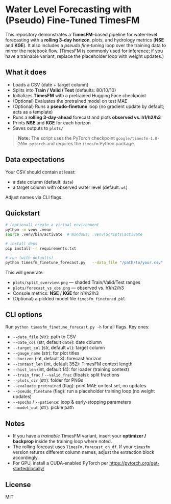 # Water Level Forecasting with (Pseudo) Fine‑Tuned TimesFM

This repository demonstrates a **TimesFM**–based pipeline for water‑level forecasting with a **rolling 3‑day horizon**, plots, and hydrology metrics (**NSE** and **KGE**). It also includes a *pseudo fine‑tuning* loop over the training data to mirror the notebook flow. (TimesFM is commonly used for inference; if you have a trainable variant, replace the placeholder loop with weight updates.)

## What it does
- Loads a CSV (date + target column)
- Splits into **Train / Valid / Test** (defaults: 80/10/10)
- Initializes **TimesFM** with a pretrained Hugging Face checkpoint
- (Optional) Evaluates the pretrained model on test MAE
- (Optional) Runs a **pseudo‑finetune** loop (no gradient update by default; acts as a template)
- Runs a **rolling 3‑day‑ahead** forecast and plots **observed vs. h1/h2/h3**
- Prints **NSE** and **KGE** for each horizon
- Saves outputs to `plots/`

> **Note:** The script uses the PyTorch checkpoint `google/timesfm-1.0-200m-pytorch` and requires the `timesfm` Python package.

## Data expectations
Your CSV should contain at least:
- a date column (default: `date`)
- a target column with observed water level (default: `wl`)

Adjust names via CLI flags.

## Quickstart
```bash
# (optional) create a virtual environment
python -m venv .venv
source .venv/bin/activate  # Windows: .venv\Scripts\activate

# install deps
pip install -r requirements.txt

# run (with defaults)
python timesfm_finetune_forecast.py   --data_file "/path/to/your.csv"   --date_col "date"   --target_col "wl"   --gauge_name "MyGauge"   --horizon 3   --context_len 352   --hist_len 14   --train_frac 0.8   --valid_frac 0.1   --plots_dir "plots"   --evaluate_pretrained   --pseudo_finetune   --epochs 5   --patience 5   --model_out "timesfm_finetuned.pkl"
```

This will generate:
- `plots/split_overview.png` — shaded Train/Valid/Test ranges
- `plots/forecast_vs_obs.png` — observed vs. h1/h2/h3
- Console metrics: **NSE** / **KGE** for h1/h2/h3
- (Optional) a pickled model file `timesfm_finetuned.pkl`

## CLI options
Run `python timesfm_finetune_forecast.py -h` for all flags. Key ones:
- `--data_file` (str): path to CSV
- `--date_col` (str, default `date`): date column
- `--target_col` (str, default `wl`): target column
- `--gauge_name` (str): for plot titles
- `--horizon` (int, default 3): forecast horizon
- `--context_len` (int, default 352): TimesFM context length
- `--hist_len` (int, default 14): for loader (training context)
- `--train_frac` / `--valid_frac` (floats): split fractions
- `--plots_dir` (str): folder for PNGs
- `--evaluate_pretrained` (flag): print MAE on test set, no updates
- `--pseudo_finetune` (flag): run a placeholder training loop (no weight updates)
- `--epochs` / `--patience`: loop & early‑stopping parameters
- `--model_out` (str): pickle path

## Notes
- If you have a *trainable* TimesFM variant, insert your **optimizer / backprop** inside the training loop where noted.
- The rolling forecast uses `TimesFm.forecast_on_df`. If your `timesfm` version returns different column names, adjust the extraction block accordingly.
- For GPU, install a CUDA‑enabled PyTorch per https://pytorch.org/get-started/locally/

## License
MIT
